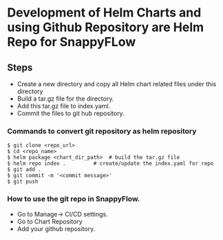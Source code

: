 # Development of Helm Charts and using Github Repository are Helm Repo for SnappyFLow

## Steps
 - Create a new directory and copy all Helm chart related files under this directory
 - Build a tar.gz file for the directory.
 - Add this tar.gz file to index.yaml.
 - Commit the files to git hub repository.


### Commands to convert git repository as helm repository
 ```
 $ git clone <repo_url>
 $ cd <repo_name>
 $ helm package <chart_dir_path>  # build the tar.gz file
 $ helm repo index .         # create/update the index.yaml for repo
 $ git add .
 $ git commit -m '<commit message>'
 $ git push
 ```
 
###  How to use the git repo in SnappyFlow.
 - Go to Manage-> CI/CD settings.
 - Go to Chart Repository
 - Add your github repository.
